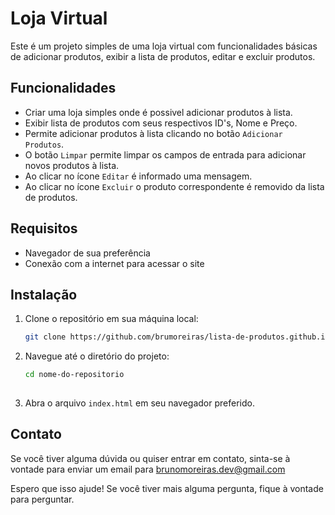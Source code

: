 # Loja Virtual

Este é um projeto simples de uma loja virtual com funcionalidades básicas de adicionar produtos, exibir a lista de produtos, editar e excluir produtos.

## Funcionalidades

- Criar uma loja simples onde é possivel adicionar produtos à lista.
- Exibir lista de produtos com seus respectivos ID's, Nome e Preço.
- Permite adicionar produtos à lista clicando no botão `Adicionar Produtos`.
- O botão `Limpar` permite limpar os campos de entrada para adicionar novos produtos à lista.
- Ao clicar no ícone `Editar` é informado uma mensagem. 
- Ao clicar no ícone `Excluir` o produto correspondente é removido da lista de produtos.

## Requisitos

- Navegador de sua preferência 
- Conexão com a internet para acessar o site

## Instalação

1. Clone o repositório em sua máquina local:

   ```bash
   git clone https://github.com/brumoreiras/lista-de-produtos.github.io.git
   
2. Navegue até o diretório do projeto:

   ```bash
   cd nome-do-repositorio
  
3. Abra o arquivo `index.html` em seu navegador preferido.


## Contato
Se você tiver alguma dúvida ou quiser entrar em contato, sinta-se à vontade para enviar um email para brunomoreiras.dev@gmail.com

Espero que isso ajude! Se você tiver mais alguma pergunta, fique à vontade para perguntar.

